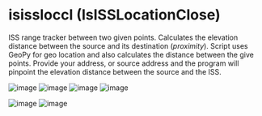 # isissloccl (IsISSLocationClose)
 ISS range tracker between two given points.
 Calculates the elevation distance between the source and its destination (_proximity_). Script uses GeoPy for geo location and also calculates the distance between the give points. Provide your address, or source address and the program will pinpoint the elevation distance between the source and the ISS.
 
 ![image](https://user-images.githubusercontent.com/987794/158075011-2097549c-9bff-45a3-89e9-5add3165947f.png)
 ![image](https://user-images.githubusercontent.com/987794/158075039-b9339a00-e9bb-4dd3-b2d2-d65a3f42dbbf.png)
 ![image](https://user-images.githubusercontent.com/987794/158075074-f4887899-f034-419c-913a-b80d54db7fec.png)
 ![image](https://user-images.githubusercontent.com/987794/158075241-6c1171b5-cc91-4ec0-97b8-c0cda4d032a0.png)
 
 ![image](https://user-images.githubusercontent.com/987794/159131462-3e861e19-0cee-4b5a-a114-4ac0cd3ef1f0.png)
 ![image](https://user-images.githubusercontent.com/987794/159131483-b7ff162e-1c1f-4650-b9d7-0097fe8912ac.png)





